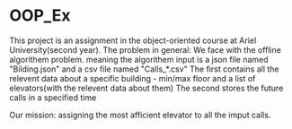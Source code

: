 # OOP_Ex

This project is an assignment in the object-oriented course at Ariel University(second year).
The problem in general:
We face with the offline algorithem problem. meaning the algorithem input is a json file named "Bilding.json" and a csv file named "Calls_*.csv"
The first contains all the relevent data about a specific building -  min/max floor and a list of elevators(with the relevent data about them)
The second stores the future calls in a specified time

Our mission: assigning the most afficient elevator to all the imput calls.


